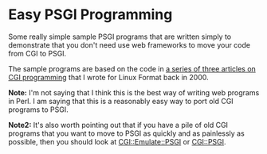 Easy PSGI Programming
=====================

Some really simple sample PSGI programs that are written simply to
demonstrate that you don't need use web frameworks to move your code
from CGI to PSGI.

The sample programs are based on the code in 
[a series of three articles on CGI programming](http://perlhacks.com/articles/cgi-programming/)
that I wrote for Linux Format back in 2000.

**Note:** I'm not saying that I think this is the best way of writing
web programs in Perl. I am saying that this is a reasonably easy way to
port old CGI programs to PSGI.

**Note2:** It's also worth pointing out that if you have a pile of old CGI
programs that you want to move to PSGI as quickly and as painlessly as
possible, then you should look at
[CGI::Emulate::PSGI](https://metacpan.org/pod/CGI::Emulate::PSGI) or
[CGI::PSGI](https://metacpan.org/pod/CGI::PSGI).
